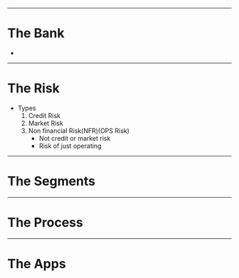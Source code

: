 
___
# The Bank

- 

___
# The Risk

- Types 
	1. Credit Risk
	2. Market Risk
	3. Non financial Risk(NFR)(OPS Risk)
		- Not credit or market risk
		- Risk of just operating

___
# The Segments


___
# The Process


___
# The Apps


